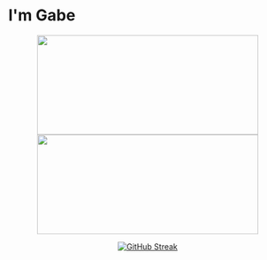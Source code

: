 # I'm Gabe

<p align="center">
  <a href="https://github.com/ebagabe">
    <img height="180em" width=400px src="https://github-readme-stats-eight-theta.vercel.app/api?username=ebagabe&show_icons=true&theme=highcontrast&include_all_commits=true&count_private=true"/>
    <img height="180em" width=400px src="https://github-readme-stats-eight-theta.vercel.app/api/top-langs/?username=ebagabe&layout=compact&langs_count=8&theme=highcontrast"/>
  </a>
</p>

<p align="center">
  <a href="https://git.io/streak-stats">
    <img src="https://streak-stats.demolab.com?user=ebagabe&theme=highcontrast&hide_border=true&type=png" alt="GitHub Streak">
  </a>
</p>
 



 
   

